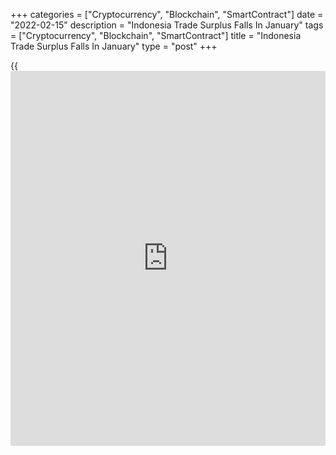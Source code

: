 +++
categories = ["Cryptocurrency", "Blockchain", "SmartContract"]
date = "2022-02-15"
description = "Indonesia Trade Surplus Falls In January"
tags = ["Cryptocurrency", "Blockchain", "SmartContract"]
title = "Indonesia Trade Surplus Falls In January"
type = "post"
+++

{{<iframe id="large-banner" src="https://www.bounty.group/#slide=14.0" width="100%" height="600" scrolling="no" style="border: 0px solid rgb(216, 221, 230); border-radius: 3px;">}}

Indonesia's trade surplus in January decreased from a year ago, figures
from Statistics Indonesia showed on Tuesday.

The trade surplus fell to $0.932 billion in January from $1.963 billion
a year ago. Economists had expected a surplus of $0.19 billion.

In December, the trade surplus was $1.007 billion.

Exports grew 25.31 percent year-on-year in January. Economists had
expected a rise of 33.86 percent.

Imports rose 36.77 percent annually in January. Economists had forecast
an increase of 51.38 percent.

On a monthly basis, exports decreased 14.29 percent and imports fell
14.62 percent in January.

For comments and feedback [contact](https://www.playgroundfx.com/contact/): editorial@rtt[news](https://www.letsplayfx.com/blog/forex-news-website/).com

[Economic News][1]

 **What parts of the world are seeing the best (and worst) economic
performances lately? Click[here][2] to check out our [Econ Scorecard][2]
and find out! See up-to-the-moment [ranking](https://www.playgroundfx.com/blog/crypto-exchange-ranking/)s for the best and worst
performers in [GDP][3], [unemployment rate][4], [inflation][5] and much
more.**

   1. www.rtt[news](https://www.letsplayfx.com/blog/forex-news-website/).com/Content/EconomicNews.aspx
   2. www.rtt[news](https://www.letsplayfx.com/blog/forex-news-website/).com/economic-scorecard/world-rank/unemployment-rate/highest-performance.aspx
   3. www.rtt[news](https://www.letsplayfx.com/blog/forex-news-website/).com/economic-scorecard/world-rank/GDP/highest-performance.aspx
   4. www.rtt[news](https://www.letsplayfx.com/blog/forex-news-website/).com/economic-scorecard/world-rank/unemployment-rate/lowest-performance.aspx
   5. www.rtt[news](https://www.letsplayfx.com/blog/forex-news-website/).com/economic-scorecard/world-rank/CPI/highest-performance.aspx